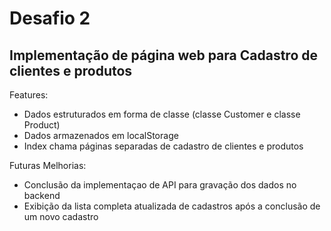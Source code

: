 # Desafio 2

## Implementação de página web para Cadastro de clientes e produtos

Features:
* Dados estruturados em forma de classe (classe Customer e classe Product)
* Dados armazenados em localStorage
* Index chama páginas separadas de cadastro de clientes e produtos

Futuras Melhorias:
* Conclusão da implementaçao de API para gravação dos dados no backend
* Exibição da lista completa atualizada de cadastros após a conclusão de um novo cadastro